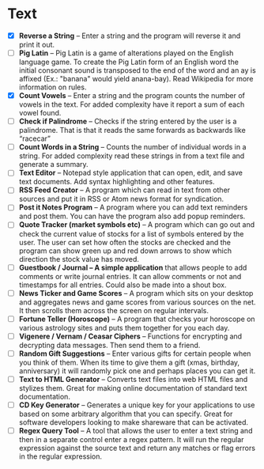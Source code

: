 # Text

- [x] **Reverse a String** – Enter a string and the program will reverse it and print it out.
- [ ] **Pig Latin** – Pig Latin is a game of alterations played on the English language game. To create the Pig Latin form of an English word the initial consonant sound is transposed to the end of the word and an ay is affixed (Ex.: "banana" would yield anana-bay). Read Wikipedia for more information on rules.
- [x] **Count Vowels** – Enter a string and the program counts the number of vowels in the text. For added complexity have it report a sum of each vowel found.
- [ ] **Check if Palindrome** – Checks if the string entered by the user is a palindrome. That is that it reads the same forwards as backwards like “racecar”
- [ ] **Count Words in a String** – Counts the number of individual words in a string. For added complexity read these strings in from a text file and generate a summary.
- [ ] **Text Editor** – Notepad style application that can open, edit, and save text documents. Add syntax highlighting and other features.
- [ ] **RSS Feed Creator** – A program which can read in text from other sources and put it in RSS or Atom news format for syndication.
- [ ] **Post it Notes Program** – A program where you can add text reminders and post them. You can have the program also add popup reminders.
- [ ] **Quote Tracker (market symbols etc)** – A program which can go out and check the current value of stocks for a list of symbols entered by the user. The user can set how often the stocks are checked and the program can show green up and red down arrows to show which direction the stock value has moved.
- [ ] **Guestbook / Journal – A simple application** that allows people to add comments or write journal entries. It can allow comments or not and timestamps for all entries. Could also be made into a shout box.
- [ ] **News Ticker and Game Scores** – A program which sits on your desktop and aggregates news and game scores from various sources on the net. It then scrolls them across the screen on regular intervals.
- [ ] **Fortune Teller (Horoscope)** – A program that checks your horoscope on various astrology sites and puts them together for you each day.
- [ ] **Vigenere / Vernam / Ceasar Ciphers** – Functions for encrypting and decrypting data messages. Then send them to a friend.
- [ ] **Random Gift Suggestions** – Enter various gifts for certain people when you think of them. When its time to give them a gift (xmas, birthday, anniversary) it will randomly pick one and perhaps places you can get it.
- [ ] **Text to HTML Generator** – Converts text files into web HTML files and stylizes them. Great for making online documentation of standard text documentation.
- [ ] **CD Key Generator** – Generates a unique key for your applications to use based on some arbitrary algorithm that you can specify. Great for software developers looking to make shareware that can be activated.
- [ ] **Regex Query Tool** – A tool that allows the user to enter a text string and then in a separate control enter a regex pattern. It will run the regular expression against the source text and return any matches or flag errors in the regular expression.
